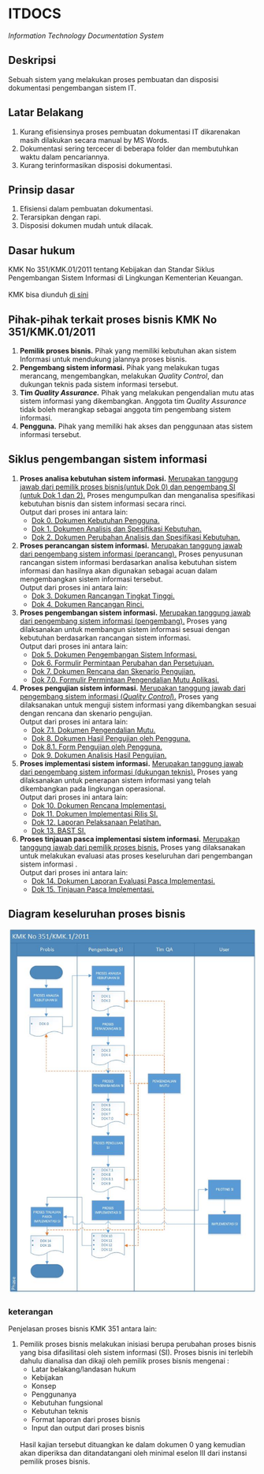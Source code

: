 # ITDOCS
<i>Information Technology Documentation System</i>

<h2>Deskripsi</h2>
Sebuah sistem yang melakukan proses pembuatan dan disposisi dokumentasi pengembangan sistem IT.

<h2>Latar Belakang</h2>
<ol>
  <li>Kurang efisiensinya proses pembuatan dokumentasi IT dikarenakan masih dilakukan secara manual by MS Words.</li>
  <li>Dokumentasi sering tercecer di beberapa folder dan membutuhkan waktu dalam pencariannya.</li>
  <li>Kurang terinformasikan disposisi dokumentasi.</li>
</ol>

<h2>Prinsip dasar</h2>
<ol>
  <li>Efisiensi dalam pembuatan dokumentasi.</li>
  <li>Terarsipkan dengan rapi.</li>
  <li>Disposisi dokumen mudah untuk dilacak.</li>
</ol>

<h2>Dasar hukum</h2>
KMK No 351/KMK.01/2011 tentang Kebijakan dan Standar Siklus Pengembangan Sistem Informasi di Lingkungan Kementerian Keuangan.
<br>
<br>
KMK bisa diunduh <a href="http://www.setjen.kemenkeu.go.id/sites/default/files/download/pusintek/KMKNo351-2011.pdf" target="_blank">di sini</a>

<h2>Pihak-pihak terkait proses bisnis KMK No 351/KMK.01/2011</h2>
<ol>
  <li><b>Pemilik proses bisnis.</b> Pihak yang memiliki kebutuhan akan sistem Informasi untuk mendukung jalannya proses bisnis.</li>
  <li><b>Pengembang sistem informasi.</b> Pihak yang melakukan tugas merancang, mengembangkan, melakukan <i>Quality Control</i>, dan dukungan teknis pada sistem informasi tersebut.</li>
  <li><b>Tim <i>Quality Assurance.</i></b> Pihak yang melakukan pengendalian mutu atas sistem informasi yang dikembangkan. Anggota tim <i>Quality Assurance</i> tidak boleh merangkap sebagai anggota tim pengembang sistem informasi.</li>
  <li><b>Pengguna.</b> Pihak yang memiliki hak akses dan penggunaan atas sistem informasi tersebut.</li>
</ol>

<h2>Siklus pengembangan sistem informasi</h2>
<ol>
  <li><b>Proses analisa kebutuhan sistem informasi.</b> <ins>Merupakan tanggung jawab dari pemilik proses bisnis(untuk Dok 0) dan pengembang SI (untuk Dok 1 dan 2).</ins> Proses mengumpulkan dan menganalisa spesifikasi kebutuhan bisnis dan sistem informasi secara rinci.
  <br>
  Output dari proses ini antara lain:
  <ul>
    <li><a href="/Doku/Dok 0. 20151106 Dokumen Kebutuhan Pengguna.docx" target="_blank"> Dok 0. Dokumen Kebutuhan Pengguna.</a></li>
    <li><a href="/Doku/Dok 1. 20151106 Dokumen Analisis dan Spesifikasi Kebutuhan.docx" target="_blank"> Dok 1. Dokumen Analisis dan Spesifikasi Kebutuhan.</a></li>
    <li><a href="/Doku/Dok 2. 20151106 Dokumen Perubahan Analisis dan Spesifikasi Kebutuhan.docx" target="_blank"> Dok 2. Dokumen Perubahan Analisis dan Spesifikasi Kebutuhan.</a></li>
  </ul>
  </li>
  <li><b>Proses perancangan sistem informasi.</b> <ins>Merupakan tanggung jawab dari pengembang sistem informasi (perancang).</ins> Proses penyusunan rancangan sistem informasi berdasarkan analisa kebutuhan sistem informasi dan hasilnya akan digunakan sebagai acuan dalam mengembangkan sistem informasi tersebut.
  <br>
  Output dari proses ini antara lain:
  <ul>
  <li><a href="/Doku/Dok 3. 20151106 Dokumen Rancangan Tingkat Tinggi.docx" target="_blank"> Dok 3. Dokumen Rancangan Tingkat Tinggi.</a></li>
  <li><a href="/Doku/Dok 4. 20151106 Dokumen Rancangan Rinci.docx" target="_blank"> Dok 4. Dokumen Rancangan Rinci.</a></li>
  </ul>
  </li>
  <li><b>Proses pengembangan sistem informasi.</b> <ins>Merupakan tanggung jawab dari pengembang sistem informasi (pengembang).</ins> Proses yang dilaksanakan untuk membangun sistem informasi sesuai dengan kebutuhan berdasarkan rancangan sistem informasi.
  <br>
  Output dari proses ini antara lain:
  <ul>
  <li><a href="/Doku/Dok 5. 20151106 Dokumen Pengembangan Sistem Informasi.docx" target="_blank"> Dok 5. Dokumen Pengembangan Sistem Informasi.</a></li>
  <li><a href="/Doku/Dok 6. 20151106 Formulir Permintaan Perubahan dan Persetujuan.docx" target="_blank"> Dok 6. Formulir Permintaan Perubahan dan Persetujuan.</a></li>
  <li><a href="/Doku/Dok 7. 20151106 Dokumen Rencana dan Skenario Pengujian.docx" target="_blank"> Dok 7. Dokumen Rencana dan Skenario Pengujian.</a></li>
  <li><a href="/Doku/Dok 7.0 20151106 Formulir Permintaan Pengendalian Mutu Aplikasi.docx" target="_blank"> Dok 7.0. Formulir Permintaan Pengendalian Mutu Aplikasi.</a></li>
  </ul>
  </li>
  <li><b>Proses pengujian sistem informasi.</b> <ins>Merupakan tanggung jawab dari pengembang sistem informasi (<i>Quality Control</i>).</ins> Proses yang dilaksanakan untuk menguji sistem informasi yang dikembangkan sesuai dengan rencana dan skenario pengujian.
  <br>
  Output dari proses ini antara lain:
  <ul>
  <li><a href="/Doku/Dok 7.1. 20151106 Dokumen Pengendalian Mutu.docx" target="_blank"> Dok 7.1. Dokumen Pengendalian Mutu.</a></li>
  <li><a href="/Doku/Dok 8. 20151106 Dokumen Hasil Pengujian oleh Pengguna.docx" target="_blank"> Dok 8. Dokumen Hasil Pengujian oleh Pengguna.</a></li>
  <li><a href="/Doku/Dok 8.1 20151106 Form Pengujian oleh Pengguna.docx" target="_blank"> Dok 8.1. Form Pengujian oleh Pengguna.</a></li>
  <li><a href="/Doku/Dok 9. 20151106 Dokumen Analisis Hasil Pengujian.docx" target="_blank"> Dok 9. Dokumen Analisis Hasil Pengujian.</a></li>
  </ul>
  </li>
  <li><b>Proses implementasi sistem informasi.</b> <ins>Merupakan tanggung jawab dari pengembang sistem informasi (dukungan teknis).</ins> Proses yang dilaksanakan untuk penerapan sistem informasi yang telah dikembangkan pada lingkungan operasional.
  <br>
  Output dari proses ini antara lain:
  <ul>
  <li><a href="/Doku/Dok 10. 20151106 Dokumen Rencana Implementasi.docx" target="_blank"> Dok 10. Dokumen Rencana Implementasi.</a></li>
  <li><a href="/Doku/Dok 11. 20151106 Dokumen Implementasi Rilis SI.docx" target="_blank"> Dok 11. Dokumen Implementasi Rilis SI.</a></li>
  <li><a href="/Doku/Dok 12. 20151106 Laporan Pelaksanaan Pelatihan.docx" target="_blank"> Dok 12. Laporan Pelaksanaan Pelatihan.</a></li>
  <li><a href="/Doku/Dok 13. 20151106 BAST SI.docx" target="_blank"> Dok 13. BAST SI.</a></li>
  </ul>
  </li>
  <li><b>Proses tinjauan pasca implementasi sistem informasi.</b> <ins>Merupakan tanggung jawab dari pemilik proses bisnis.</ins> Proses yang dilaksanakan untuk melakukan evaluasi atas proses keseluruhan dari pengembangan sistem informasi .
  <br>
  Output dari proses ini antara lain:
  <ul>
  <li><a href="/Doku/Dok 14. 20151106 Dokumen Laporan Evaluasi Pasca Implementasi.docx" target="_blank"> Dok 14. Dokumen Laporan Evaluasi Pasca Implementasi.</a></li>
  <li><a href="/Doku/Dok 15. 20151106 Dokumen Tinjauan Pasca Implementasi.docx" target="_blank"> Dok 15. Tinjauan Pasca Implementasi.</a></li>
  </ul>
  </li>
</ol>

<h2>Diagram keseluruhan proses bisnis </h2>
<img src="/Image/rancangan.jpg" alt="diagram probis">
<h3>keterangan</h3>
<p> Penjelasan proses bisnis KMK 351 antara lain:
<ol>
<li>
Pemilik proses bisnis melakukan inisiasi berupa perubahan proses bisnis yang bisa difasilitasi oleh sistem informasi (SI). Proses bisnis ini terlebih dahulu dianalisa dan dikaji oleh pemilik proses bisnis mengenai : 
<ul>
<li>Latar belakang/landasan hukum</li>
<li>Kebijakan</li>
<li>Konsep</li>
<li>Penggunanya</li>
<li>Kebutuhan fungsional</li>
<li>Kebutuhan teknis</li>
<li>Format laporan dari proses bisnis</li>
<li>Input dan output dari proses bisnis</li>
</ul>
<br>Hasil kajian tersebut dituangkan ke dalam dokumen 0 yang kemudian akan diperiksa dan ditandatangani oleh minimal eselon III dari instansi pemilik proses bisnis.
</li>
</ol>
